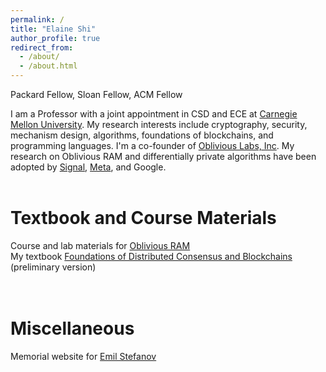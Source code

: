 ```yaml
---
permalink: /
title: "Elaine Shi"
author_profile: true
redirect_from: 
  - /about/
  - /about.html
---
```


Packard Fellow, Sloan Fellow, ACM Fellow


I am a Professor with a joint appointment in CSD and ECE at [Carnegie Mellon University](https://cmu.edu). My research interests include cryptography, security, mechanism design, algorithms, foundations of blockchains, and programming languages. I'm a co-founder of [Oblivious Labs, Inc](https://obliviouslabs.com). My research on Oblivious RAM and differentially private algorithms have been adopted by [Signal](https://signal.org/blog/building-faster-oram/), [Meta](https://github.com/facebook/oram), and Google. 
<br>
<br>

Textbook and Course Materials
======

Course and lab materials for [Oblivious RAM](https://pathoram.jimdofree.com/)
<br>
My textbook [Foundations of Distributed Consensus and Blockchains](https://www.distributedconsensus.net/) (preliminary version)
<br>
<br>
<br>


Miscellaneous
======
Memorial website for [Emil Stefanov](http://www.rememberingemil.org/p/first-page.html)


